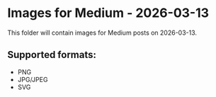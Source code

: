 # Images for Medium - 2026-03-13

This folder will contain images for Medium posts on 2026-03-13.

## Supported formats:
- PNG
- JPG/JPEG
- SVG

